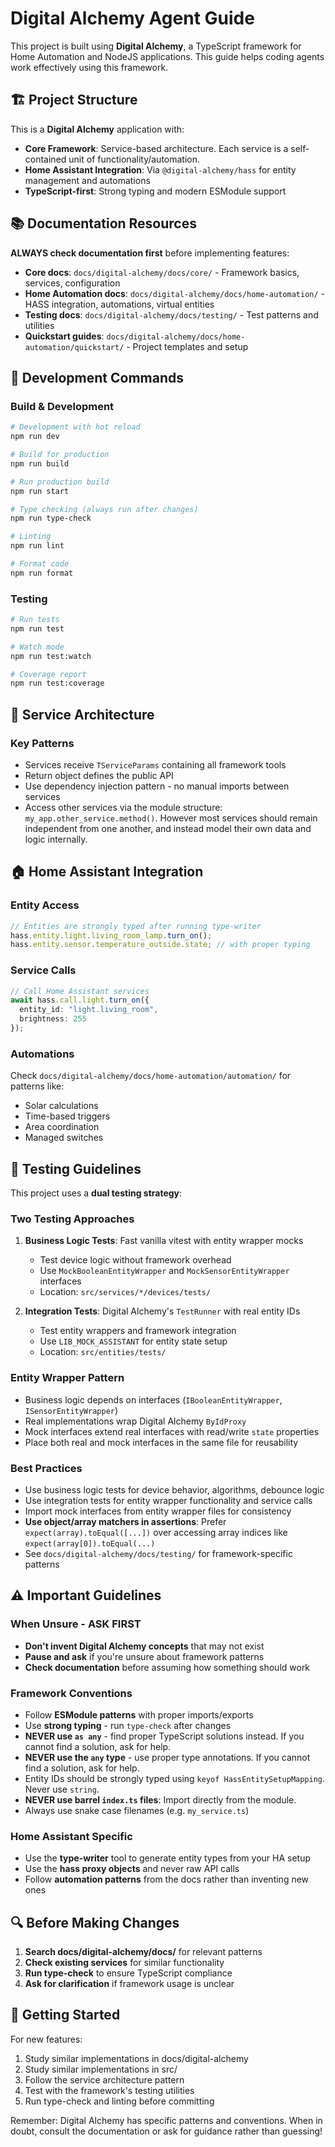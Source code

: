 # Digital Alchemy Agent Guide

This project is built using **Digital Alchemy**, a TypeScript framework for Home Automation and NodeJS applications. This guide helps coding agents work effectively using this framework.

## 🏗️ Project Structure

This is a **Digital Alchemy** application with:
- **Core Framework**: Service-based architecture. Each service is a self-contained unit of functionality/automation.
- **Home Assistant Integration**: Via `@digital-alchemy/hass` for entity management and automations
- **TypeScript-first**: Strong typing and modern ESModule support

## 📚 Documentation Resources

**ALWAYS check documentation first** before implementing features:

- **Core docs**: `docs/digital-alchemy/docs/core/` - Framework basics, services, configuration
- **Home Automation docs**: `docs/digital-alchemy/docs/home-automation/` - HASS integration, automations, virtual entities
- **Testing docs**: `docs/digital-alchemy/docs/testing/` - Test patterns and utilities
- **Quickstart guides**: `docs/digital-alchemy/docs/home-automation/quickstart/` - Project templates and setup

## 🔧 Development Commands

### Build & Development
```bash
# Development with hot reload
npm run dev

# Build for production
npm run build

# Run production build
npm run start

# Type checking (always run after changes)
npm run type-check

# Linting
npm run lint

# Format code
npm run format
```

### Testing
```bash
# Run tests
npm run test

# Watch mode
npm run test:watch

# Coverage report
npm run test:coverage
```

## 🎯 Service Architecture

### Key Patterns
- Services receive `TServiceParams` containing all framework tools
- Return object defines the public API
- Use dependency injection pattern - no manual imports between services
- Access other services via the module structure: `my_app.other_service.method()`. However most services should remain independent from one another, and instead model their own data and logic internally.

## 🏠 Home Assistant Integration

### Entity Access
```typescript
// Entities are strongly typed after running type-writer
hass.entity.light.living_room_lamp.turn_on();
hass.entity.sensor.temperature_outside.state; // with proper typing
```

### Service Calls
```typescript
// Call Home Assistant services
await hass.call.light.turn_on({
  entity_id: "light.living_room",
  brightness: 255
});
```

### Automations
Check `docs/digital-alchemy/docs/home-automation/automation/` for patterns like:
- Solar calculations
- Time-based triggers  
- Area coordination
- Managed switches

## 🧪 Testing Guidelines

This project uses a **dual testing strategy**:

### Two Testing Approaches

1. **Business Logic Tests**: Fast vanilla vitest with entity wrapper mocks
   - Test device logic without framework overhead
   - Use `MockBooleanEntityWrapper` and `MockSensorEntityWrapper` interfaces
   - Location: `src/services/*/devices/tests/`

2. **Integration Tests**: Digital Alchemy's `TestRunner` with real entity IDs
   - Test entity wrappers and framework integration
   - Use `LIB_MOCK_ASSISTANT` for entity state setup
   - Location: `src/entities/tests/`

### Entity Wrapper Pattern

- Business logic depends on interfaces (`IBooleanEntityWrapper`, `ISensorEntityWrapper`)
- Real implementations wrap Digital Alchemy `ByIdProxy`
- Mock interfaces extend real interfaces with read/write `state` properties
- Place both real and mock interfaces in the same file for reusability

### Best Practices

- Use business logic tests for device behavior, algorithms, debounce logic
- Use integration tests for entity wrapper functionality and service calls
- Import mock interfaces from entity wrapper files for consistency
- **Use object/array matchers in assertions**: Prefer `expect(array).toEqual([...])` over accessing array indices like `expect(array[0]).toEqual(...)`
- See `docs/digital-alchemy/docs/testing/` for framework-specific patterns

## ⚠️ Important Guidelines

### When Unsure - ASK FIRST
- **Don't invent Digital Alchemy concepts** that may not exist
- **Pause and ask** if you're unsure about framework patterns
- **Check documentation** before assuming how something should work

### Framework Conventions
- Follow **ESModule patterns** with proper imports/exports
- Use **strong typing** - run `type-check` after changes
- **NEVER use `as any`** - find proper TypeScript solutions instead. If you cannot find a solution, ask for help.
- **NEVER use the `any` type** - use proper type annotations. If you cannot find a solution, ask for help.
- Entity IDs should be strongly typed using `keyof HassEntitySetupMapping`. Never use `string`.
- **NEVER use barrel `index.ts` files**: Import directly from the module.
- Always use snake case filenames (e.g. `my_service.ts`)


### Home Assistant Specific
- Use the **type-writer** tool to generate entity types from your HA setup
- Use the **hass proxy objects** and never raw API calls
- Follow **automation patterns** from the docs rather than inventing new ones

## 🔍 Before Making Changes

1. **Search docs/digital-alchemy/docs/** for relevant patterns
2. **Check existing services** for similar functionality  
3. **Run type-check** to ensure TypeScript compliance
4. **Ask for clarification** if framework usage is unclear

## 🚀 Getting Started

For new features:
1. Study similar implementations in docs/digital-alchemy
2. Study similar implementations in src/
3. Follow the service architecture pattern
4. Test with the framework's testing utilities
5. Run type-check and linting before committing

Remember: Digital Alchemy has specific patterns and conventions. When in doubt, consult the documentation or ask for guidance rather than guessing!
